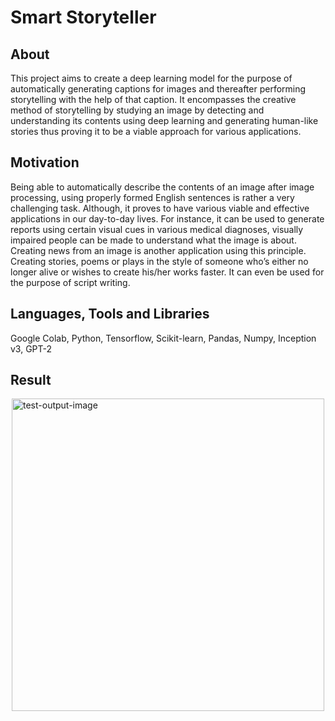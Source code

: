# Smart Storyteller

## About
This project aims to create a deep learning model for the purpose of automatically generating captions for images and thereafter performing storytelling with the help of that caption.
It encompasses the creative method of storytelling by studying an image by detecting and understanding its contents using deep learning and generating human-like stories thus proving it to be a viable approach for various applications.

## Motivation
Being able to automatically describe the contents of an image after image processing, using properly formed English sentences is rather a very challenging task. Although, it proves to have various viable and effective applications in our day-to-day lives. For instance, it can be used to generate reports using certain visual cues in various medical diagnoses, visually impaired people can be made to understand what the image is about. Creating news from an image is another application using this principle. Creating stories, poems or plays in the style of someone who’s either no longer alive or wishes to create his/her works faster. It can even be used for the purpose of script writing.

## Languages, Tools and Libraries
Google Colab, Python, Tensorflow, Scikit-learn, Pandas, Numpy, Inception v3, GPT-2

## Result
<img width="500" style="display: block; margin-left: auto; margin-right: auto;" alt="test-output-image" src="https://user-images.githubusercontent.com/29233867/209083682-7e108eed-cc67-4c6f-9914-76b2401c3656.png">

